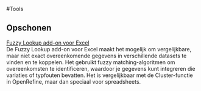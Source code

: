 #Tools

## Opschonen

[Fuzzy Lookup add-on voor Excel](https://www.microsoft.com/en-us/download/details.aspx?id=15011)  
De Fuzzy Lookup add-on voor Excel maakt het mogelijk om vergelijkbare, maar niet exact overeenkomende gegevens in verschillende datasets te vinden en te koppelen. Het gebruikt fuzzy matching-algoritmen om overeenkomsten te identificeren, waardoor je gegevens kunt integreren die variaties of typfouten bevatten. Het is vergelijkbaar met de Cluster-functie in OpenRefine, maar dan speciaal voor spreadsheets.